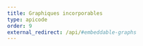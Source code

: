 ```yaml
---
title: Graphiques incorporables
type: apicode
order: 9
external_redirect: /api/#embeddable-graphs
---
```

